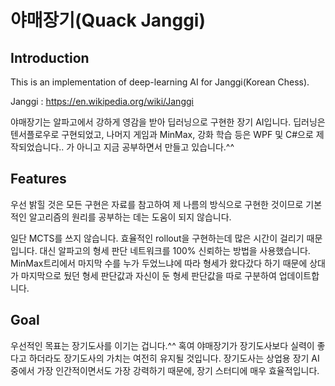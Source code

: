 # 야매장기(Quack Janggi)

## Introduction
This is an implementation of deep-learning AI for Janggi(Korean Chess).

Janggi : https://en.wikipedia.org/wiki/Janggi

야매장기는 알파고에서 강하게 영감을 받아 딥러닝으로 구현한 장기 AI입니다. 딥러닝은 텐서플로우로 구현되었고, 나머지 게임과 MinMax, 강화 학습 등은 WPF 및 C#으로 제작되었습니다.. 가 아니고 지금 공부하면서 만들고 있습니다.^^

## Features

우선 밝힐 것은 모든 구현은 자료를 참고하여 제 나름의 방식으로 구현한 것이므로 기본적인 알고리즘의 원리를 공부하는 데는 도움이 되지 않습니다.

일단 MCTS를 쓰지 않습니다. 효율적인 rollout을 구현하는데 많은 시간이 걸리기 때문입니다. 대신 알파고의 형세 판단 네트워크를 100% 신뢰하는 방법을 사용했습니다. MinMax트리에서 마지막 수를 누가 두었느냐에 따라 형세가 왔다갔다 하기 때문에 상대가 마지막으로 뒀던 형세 판단값과 자신이 둔 형세 판단값을 따로 구분하여 업데이트합니다.

## Goal

우선적인 목표는 장기도사를 이기는 겁니다.^^ 혹여 야매장기가 장기도사보다 실력이 좋다고 하더라도 장기도사의 가치는 여전히 유지될 것입니다. 장기도사는 상업용 장기 AI중에서 가장 인간적이면서도 가장 강력하기 때문에, 장기 스터디에 매우 효율적입니다.